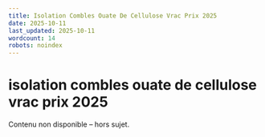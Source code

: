 ```yaml
---
title: Isolation Combles Ouate De Cellulose Vrac Prix 2025
date: 2025-10-11
last_updated: 2025-10-11
wordcount: 14
robots: noindex
---
```


# isolation combles ouate de cellulose vrac prix 2025

Contenu non disponible – hors sujet.